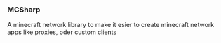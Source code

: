 ﻿### MCSharp ###

A minecraft network library to make it esier to create minecraft network apps like proxies, oder custom clients